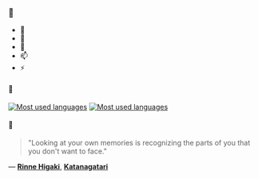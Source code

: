 ### 👋

- 🔭
- 🌱
- 💬
- 📫
- ⚡

#### 🧏

[![Most used languages](https://github-readme-stats-aynah.vercel.app/api/top-langs/?username=aynh&theme=solarized-dark&langs_count=6&layout=compact&hide_title=true)](https://github.com/anuraghazra/github-readme-stats#gh-dark-mode-only)
[![Most used languages](https://github-readme-stats-aynah.vercel.app/api/top-langs/?username=aynh&theme=solarized-light&langs_count=6&layout=compact&hide_title=true)](https://github.com/anuraghazra/github-readme-stats#gh-light-mode-only)

#### 💬

> "Looking at your own memories is recognizing the parts of you that you don't want to face."

&mdash; [**Rinne Higaki**](https://myanimelist.net/character.php?q=Rinne%20Higaki&cat=character), [**Katanagatari**](https://myanimelist.net/search/all?q=Katanagatari&cat=all)
